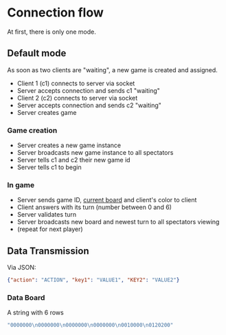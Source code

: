 # Connection flow

At first, there is only one mode.

## Default mode

As soon as two clients are "waiting", a new game is created and assigned.

- Client 1 (c1) connects to server via socket
- Server accepts connection and sends c1 "waiting"
- Client 2 (c2) connects to server via socket
- Server accepts connection and sends c2 "waiting"
- Server creates game

### Game creation

- Server creates a new game instance
- Server broadcasts new game instance to all spectators
- Server tells c1 and c2 their new game id
- Server tells c1 to begin

### In game

- Server sends game ID, [current board](#data-board) and client's color to client
- Client answers with its turn (number between 0 and 6)
- Server validates turn
- Server broadcasts new board and newest turn to all spectators viewing
- (repeat for next player)

## Data Transmission

Via JSON: 

```json
{"action": "ACTION", "key1": "VALUE1", "KEY2": "VALUE2"}
```

### Data Board

A string with 6 rows

```js
"0000000\n0000000\n0000000\n0000000\n0010000\n0120200"
```
